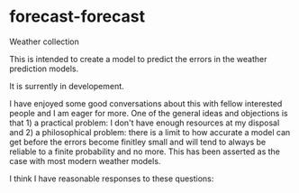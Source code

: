 # forecast-forecast
Weather collection

This is intended to create a model to predict the errors in the weather prediction models.

It is surrently in developement.

I have enjoyed some good conversations about this with fellow interested people and I am eager for more. One of the general ideas and objections is that 1) a practical problem: I don't have enough resources at my disposal and 2) a philosophical problem: there is a limit to how accurate a model can get before the errors become finitley small and will tend to always be reliable to a finite probability and no more. This has been asserted as the case with most modern weather models. 

I think I have reasonable responses to these questions:
